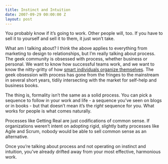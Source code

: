 ```yaml
---
title: Instinct and Intuition
date: 2007-09-29 00:00:00 Z
layout: post
---
```


You probably know if it’s going to work. Other people will, too. If you have to sell it to yourself and sell it to them, it just won’t take.

What am I talking about? I think the above applies to everything from marketing to design to relationships, but I’m really talking about process. The geek community is obsessed with process, whether business or personal. We want to know how successful teams work, and we want to know the nitty-gritty of how [smart individuals organize themselves](http://www.craphound.com/lifehacksetcon04.txt). The geek obsession with process has gone from the fringes to the mainstream in several short years, tidily intersecting with the market for self-help and business books.

The thing is, formality isn’t the same as a solid process. You can pick a sequence to follow in your work and life - a sequence you’ve seen on blogs or in books - but that doesn’t mean it’s the *right* sequence for you. What works for people is what comes naturally.

Processes like Getting Real are just codifications of common sense. If organizations weren’t intent on adopting rigid, slightly batty processes like Agile and Scrum, nobody would be able to sell common sense as an alternative.

Once you’re talking about process and not operating on instinct and intuition, you’ve already drifted away from your most effective, harmonious work.
